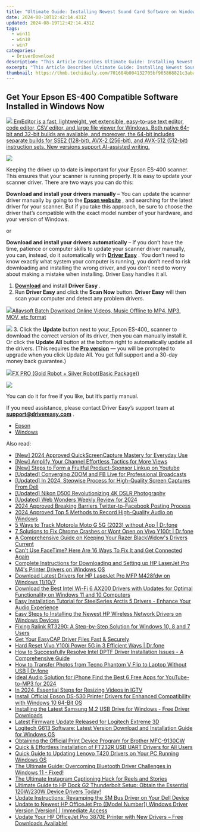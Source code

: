 ```yaml
---
title: "Ultimate Guide: Installing Newest Sound Card Software on Windows"
date: 2024-08-18T12:42:14.431Z
updated: 2024-08-19T12:42:14.431Z
tags:
  - win11
  - win10
  - win7
categories:
  - DriverDownload
description: "This Article Describes Ultimate Guide: Installing Newest Sound Card Software on Windows"
excerpt: "This Article Describes Ultimate Guide: Installing Newest Sound Card Software on Windows"
thumbnail: https://thmb.techidaily.com/701604b004132705bf965868821c3abaea38902fff791c6427ce40c1dc069beb.jpg
---
```


## Get Your Epson ES-400 Compatible Software Installed in Windows Now

<!-- affiliate ads begin -->
<a href="https://shop.emeditor.com/order/checkout.php?PRODS=4610657&QTY=1&AFFILIATE=108875&CART=1"><img src="https://www.emeditor.com/wp-content/uploads/2024/06/emeditor_chat_ai.png" border="0">
EmEditor is a fast, lightweight, yet extensible, easy-to-use text editor, code editor, CSV editor, and large file viewer for Windows. Both native 64-bit and 32-bit builds are available, and moreover, the 64-bit includes separate builds for SSE2 (128-bit), AVX-2 (256-bit), and AVX-512 (512-bit) instruction sets. New versions support AI-assisted writing.</a>
<!-- affiliate ads end -->
![](https://images.drivereasy.com/wp-content/uploads/2018/12/img_5c04d39739b8d-300x256.jpg)

 Keeping the driver up to date is important for your Epson ES-400 scanner. This ensures that your scanner is running properly. It is easy to update your scanner driver. There are two ways you can do this:

**Download and install your drivers manually** – You can update the scanner driver manually by going to the **[Epson website](https://epson.com/For-Home/Printers/h/h1)**  , and searching for the latest driver for your scanner. But if you take this approach, be sure to choose the driver that’s compatible with the exact model number of your hardware, and your version of Windows.

or

**Download and install your drivers automatically** – If you don’t have the time, patience or computer skills to update your scanner driver manually, you can, instead, do it automatically with **[Driver Easy](https://tools.techidaily.com/drivereasy/download/)**  . You don’t need to know exactly what system your computer is running, you don’t need to risk downloading and installing the wrong driver, and you don’t need to worry about making a mistake when installing. Driver Easy handles it all.

1. [**Download**](https://tools.techidaily.com/drivereasy/download/) and install **Driver Easy** .
2. Run **Driver Easy** and click the **Scan Now** button. **Driver Easy**  will then scan your computer and detect any problem drivers.  
<!-- affiliate ads begin -->
<a href="https://secure.2checkout.com/order/checkout.php?PRODS=4631056&QTY=1&AFFILIATE=108875&CART=1"><img src="https://secure.avangate.com/images/merchant/997e65474a248252883b485717f7d098/products/buy-windows.png" border="0">Allavsoft Batch Download Online Videos, Music Offline to MP4, MP3, MOV, etc format </a>
<!-- affiliate ads end -->
![](https://images.drivereasy.com/wp-content/uploads/2018/10/img_5bd0366bd75a4.jpg)
3. Click the **Update**  button next to your_Epson ES-400_ scanner to download the correct version of its driver, then you can manually install it. Or click the **Update All**  button at the bottom right to automatically update all the drivers. (This requires the **[Pro version](https://tools.techidaily.com/drivereasy/download/)**  — you will be prompted to upgrade when you click Update All. You get full support and a 30-day money back guarantee.)

<!-- affiliate ads begin -->
<a href="https://secure.2checkout.com/order/checkout.php?PRODS=40085955&QTY=1&AFFILIATE=108875&CART=1"><img src="https://secure.avangate.com/images/merchant/f702defbc67edb455949f46babab0c18/products/2_logo9.png" border="0">FX PRO (Gold Robot + Silver Robot(Basic Package))</a>
<!-- affiliate ads end -->
![](https://images.drivereasy.com/wp-content/uploads/2018/12/img_5c04d4c42c9a1.jpg)

 You can do it for free if you like, but it’s partly manual.

 If you need assistance, please contact Driver Easy’s support team at **[support@drivereasy.com](https://tools.techidaily.com/drivereasy/download/)**  .

* [Epson](https://tools.techidaily.com/drivereasy/download/)
* [Windows](https://tools.techidaily.com/drivereasy/download/)

<ins class="adsbygoogle"
     style="display:block"
     data-ad-format="autorelaxed"
     data-ad-client="ca-pub-7571918770474297"
     data-ad-slot="1223367746"></ins>



<ins class="adsbygoogle"
     style="display:block"
     data-ad-client="ca-pub-7571918770474297"
     data-ad-slot="8358498916"
     data-ad-format="auto"
     data-full-width-responsive="true"></ins>

<span class="atpl-alsoreadstyle">Also read:</span>
<div><ul>
<li><a href="https://desktop-recording.techidaily.com/new-2024-approved-quickscreencapture-mastery-for-everyday-use/"><u>[New] 2024 Approved  QuickScreenCapture Mastery for Everyday Use</u></a></li>
<li><a href="https://youtube-videos.techidaily.com/new-amplify-your-channel-effortless-tactics-for-more-views/"><u>[New] Amplify Your Channel  Effortless Tactics for More Views</u></a></li>
<li><a href="https://fox-http.techidaily.com/new-steps-to-form-a-fruitful-product-sponsor-linkup-on-youtube/"><u>[New] Steps to Form a Fruitful Product-Sponsor Linkup on Youtube</u></a></li>
<li><a href="https://extra-information.techidaily.com/updated-converging-zoom-and-fb-live-for-professional-broadcasts/"><u>[Updated] Converging ZOOM and FB Live for Professional Broadcasts</u></a></li>
<li><a href="https://visual-screen-recording.techidaily.com/updated-in-2024-stepwise-process-for-high-quality-screen-captures-from-dell/"><u>[Updated] In 2024, Stepwise Process for High-Quality Screen Captures From Dell</u></a></li>
<li><a href="https://extra-skills.techidaily.com/updated-nikon-d500-revolutionizing-4k-dslr-photography/"><u>[Updated] Nikon D500  Revolutionizing 4K DSLR Photography</u></a></li>
<li><a href="https://twitter-videos.techidaily.com/updated-web-wonders-weekly-review-for-2024/"><u>[Updated] Web Wonders Weekly Review for 2024</u></a></li>
<li><a href="https://facebook-clips.techidaily.com/2024-approved-breaking-barriers-twitter-to-facebook-posting-process/"><u>2024 Approved  Breaking Barriers  Twitter-to-Facebook Posting Process</u></a></li>
<li><a href="https://article-posts.techidaily.com/2024-approved-top-5-methods-to-record-high-quality-audio-on-windows/"><u>2024 Approved  Top 5 Methods to Record High-Quality Audio on Windows</u></a></li>
<li><a href="https://android-location-track.techidaily.com/5-ways-to-track-motorola-moto-g-5g-2023-without-app-drfone-by-drfone-virtual-android/"><u>5 Ways to Track Motorola Moto G 5G (2023) without App | Dr.fone</u></a></li>
<li><a href="https://howto.techidaily.com/7-solutions-to-fix-chrome-crashes-or-wont-open-on-vivo-y100t-drfone-by-drfone-fix-android-problems-fix-android-problems/"><u>7 Solutions to Fix Chrome Crashes or Wont Open on Vivo Y100t | Dr.fone</u></a></li>
<li><a href="https://win-amazing.techidaily.com/a-comprehensive-guide-on-keeping-your-razer-blackwidows-drivers-current/"><u>A Comprehensive Guide on Keeping Your Razer BlackWidow's Drivers Current</u></a></li>
<li><a href="https://fox-that.techidaily.com/cant-use-facetime-here-are-16-ways-to-fix-it-and-get-connected-again/"><u>Can't Use FaceTime? Here Are 16 Ways To Fix It and Get Connected Again</u></a></li>
<li><a href="https://win-amazing.techidaily.com/complete-instructions-for-downloading-and-setting-up-hp-laserjet-pro-m4s-printer-drivers-on-windows-os/"><u>Complete Instructions for Downloading and Setting up HP LaserJet Pro M4's Printer Drivers on Windows OS</u></a></li>
<li><a href="https://win-amazing.techidaily.com/download-latest-drivers-for-hp-laserjet-pro-mfp-m428fdw-on-windows-11107/"><u>Download Latest Drivers for HP LaserJet Pro MFP M428fdw on Windows 11/10/7</u></a></li>
<li><a href="https://win-amazing.techidaily.com/download-the-best-intel-wi-fi-6-ax200-drivers-with-updates-for-optimal-functionality-on-windows-11-and-10-computers/"><u>Download the Best Intel Wi-Fi 6 AX200 Drivers with Updates for Optimal Functionality on Windows 11 and 10 Computers</u></a></li>
<li><a href="https://win-amazing.techidaily.com/easy-installation-tutorial-for-steelseries-arctis-5-drivers-enhance-your-audio-experience/"><u>Easy Installation Tutorial for SteelSeries Arctis 5 Drivers - Enhance Your Audio Experience</u></a></li>
<li><a href="https://win-amazing.techidaily.com/easy-steps-to-installing-the-newest-hp-wireless-network-drivers-on-windows-devices/"><u>Easy Steps to Installing the Newest HP Wireless Network Drivers on Windows Devices</u></a></li>
<li><a href="https://win-amazing.techidaily.com/fixing-ralink-rt3290-a-step-by-step-solution-for-windows-10-8-and-7-users/"><u>Fixing Ralink RT3290: A Step-by-Step Solution for Windows 10, 8 and 7 Users</u></a></li>
<li><a href="https://win-amazing.techidaily.com/get-your-easycap-driver-files-fast-and-securely/"><u>Get Your EasyCAP Driver Files Fast & Securely</u></a></li>
<li><a href="https://techidaily.com/hard-reset-vivo-y100i-power-5g-in-3-efficient-ways-drfone-by-drfone-reset-android-reset-android/"><u>Hard Reset Vivo Y100i Power 5G in 3 Efficient Ways | Dr.fone</u></a></li>
<li><a href="https://win-amazing.techidaily.com/how-to-successfully-resolve-intel-dptf-driver-installation-issues-a-comprehensive-guide/"><u>How to Successfully Resolve Intel DPTF Driver Installation Issues - A Comprehensive Guide</u></a></li>
<li><a href="https://android-transfer.techidaily.com/how-to-transfer-photos-from-tecno-phantom-v-flip-to-laptop-without-usb-drfone-by-drfone-transfer-from-android-transfer-from-android/"><u>How to Transfer Photos from Tecno Phantom V Flip to Laptop Without USB | Dr.fone</u></a></li>
<li><a href="https://youtube-tips.techidaily.com/-audio-solution-for-iphone-find-the-best-6-free-apps-for-youtube-to-mp3-for-2024/"><u>Ideal Audio Solution for iPhone  Find the Best 6 Free Apps for YouTube-to-MP3 for 2024</u></a></li>
<li><a href="https://instagram-video-recordings.techidaily.com/in-2024-essential-steps-for-resizing-videos-in-igtv/"><u>In 2024, Essential Steps for Resizing Videos in IGTV</u></a></li>
<li><a href="https://win-amazing.techidaily.com/install-official-epson-ds-530-printer-drivers-for-enhanced-compatibility-with-windows-10-64-bit-os/"><u>Install Official Epson DS-530 Printer Drivers for Enhanced Compatibility with Windows 10 64-Bit OS</u></a></li>
<li><a href="https://win-amazing.techidaily.com/1722971859905-installing-the-latest-samsung-2-usb-drive-for-windows-free-driver-downloads/"><u>Installing the Latest Samsung Ⅿ.2 USB Drive for Windows - Free Driver Downloads</u></a></li>
<li><a href="https://win-amazing.techidaily.com/1722975722589-latest-firmware-update-released-for-logitech-extreme-3d/"><u>Latest Firmware Update Released for Logitech Extreme 3D</u></a></li>
<li><a href="https://win-amazing.techidaily.com/logitech-g613-software-latest-version-download-and-installation-guide-for-windows-os/"><u>Logitech G613 Software: Latest Version Download and Installation Guide for Windows OS</u></a></li>
<li><a href="https://win-amazing.techidaily.com/obtaining-the-official-print-device-program-for-brother-mfc-9130cw/"><u>Obtaining the Official Print Device Program for Brother MFC-9130CW</u></a></li>
<li><a href="https://win-amazing.techidaily.com/quick-and-effortless-installation-of-ft232r-usb-uart-drivers-for-all-users/"><u>Quick & Effortless Installation of FT232R USB UART Drivers for All Users</u></a></li>
<li><a href="https://win-amazing.techidaily.com/quick-guide-to-updating-lenovo-t420-drivers-on-your-pc-running-windows-os/"><u>Quick Guide to Updating Lenovo T420 Drivers on Your PC Running Windows OS</u></a></li>
<li><a href="https://win-amazing.techidaily.com/the-ultimate-guide-overcoming-bluetooth-driver-challenges-in-windows-11-fixed/"><u>The Ultimate Guide: Overcoming Bluetooth Driver Challenges in Windows 11 - Fixed!</u></a></li>
<li><a href="https://instagram-videos.techidaily.com/the-ultimate-instagram-captioning-hack-for-reels-and-stories/"><u>The Ultimate Instagram Captioning Hack for Reels and Stories</u></a></li>
<li><a href="https://win-amazing.techidaily.com/ultimate-guide-to-hp-dock-g2-thunderbolt-setup-obtain-the-essential-120w230w-device-drivers-today/"><u>Ultimate Guide to HP Dock G2 Thunderbolt Setup: Obtain the Essential 120W/230W Device Drivers Today!</u></a></li>
<li><a href="https://win-amazing.techidaily.com/update-instructions-revamping-the-sm-bus-driver-on-your-dell-device/"><u>Update Instructions: Revamping the SM Bus Driver on Your Dell Device</u></a></li>
<li><a href="https://win-amazing.techidaily.com/update-to-newest-hp-officejet-pro-model-number-windows-driver-version-version-immediate-access/"><u>Update to Newest HP OfficeJet Pro ([Model Number]) Windows Driver Version [Version] | Immediate Access</u></a></li>
<li><a href="https://win-amazing.techidaily.com/update-your-hp-officejet-pro-3870e-printer-with-new-drivers-free-downloads-available/"><u>Update Your HP OfficeJet Pro 3870E Printer with New Drivers – Free Downloads Available!</u></a></li>
</ul></div>
